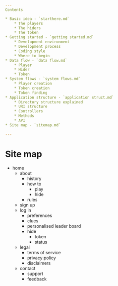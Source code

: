 ```yaml
---
Contents

* Basic idea - `starthere.md`
	* The players
	* The hiders
	* The token
* Getting started - `getting started.md`
	* Development environment
	* Development process
	* Coding style
	* Where to begin
* Data flow - `data flow.md`
	* Player
	* Hider
	* Token
* System flows - `system flows.md`
	* Player creation
	* Token creation
	* Token finding
* Application structure - `application struct.md`
	* Directory structure explained
	* URI structure
	* Controllers
	* Methods
	* API
* Site map - `sitemap.md`

---
```


# Site map
* home
	* about
		* history
		* how to
			* play
			* hide
		* rules
	* sign up
	* log in
		* preferences
		* clues
		* personalised leader board
		* hide
			* token
			* status
	* legal
		* terms of service
		* privacy policy
		* disclaimers
	* contact
		* support
		* feedback